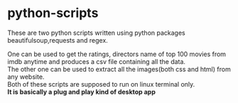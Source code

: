 # python-scripts
<p>These are two python scripts written using python packages beautifulsoup,requests and regex.</p>
One can be used to get the ratings, directors name  of top 100 movies from imdb anytime and produces a csv file containing all the data.
<br/>
The other one can be used to extract all the images(both css and html) from any website.
<br/>
Both of these scripts are supposed to run on linux terminal only.
<br/>
<b>It is basically a plug and play kind of desktop app</b>
